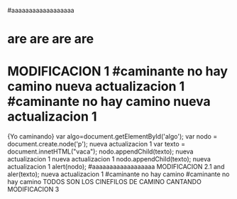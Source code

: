#aaaaaaaaaaaaaaaaaa
# are are are are
MODIFICACION 1
#caminante no hay camino
nueva actualizacion 1
#caminante no hay camino
nueva actualizacion 1
=======
{Yo caminando}
 var algo=document.getElementById('algo');
 var nodo = document.create.node('p');
nueva actualizacion 1
var texto =  document.innetHTML("vaca");
nodo.appendChild(texto);
nueva actualizacion 1
nueva actualizacion 1
 nodo.appendChild(texto);
 nueva actualizacion 1
 alert(nodo);
#aaaaaaaaaaaaaaaaaa
MODIFICACION 2.1
 and aler(texto);
 nueva actualizacion 1
#caminante no hay camino
#caminante no hay camino
TODOS SON LOS CINEFILOS DE CAMINO CANTANDO
MODIFICACION 3

